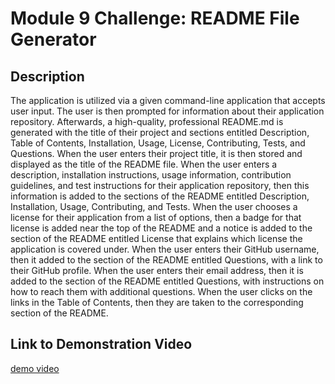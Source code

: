 # Module 9 Challenge: README File Generator

## Description
The application is utilized via a given command-line application that accepts user input. The user is then prompted for information about their application repository. Afterwards, a high-quality, professional README.md is generated with the title of their project and sections entitled Description, Table of Contents, Installation, Usage, License, Contributing, Tests, and Questions. When the user enters their project title, it is then stored and displayed as the title of the README file. When the user enters a description, installation instructions, usage information, contribution guidelines, and test instructions for their application repository, then this information is added to the sections of the README entitled Description, Installation, Usage, Contributing, and Tests. When the user chooses a license for their application from a list of options, then a badge for that license is added near the top of the README and a notice is added to the section of the README entitled License that explains which license the application is covered under. When the user enters their GitHub username, then it added to the section of the README entitled Questions, with a link to their GitHub profile. When the user enters their email address, then it is added to the section of the README entitled Questions, with instructions on how to reach them with additional questions. When the user clicks on the links in the Table of Contents, then they are taken to the corresponding section of the README.

## Link to Demonstration Video
[demo video](mod-9-vid.webm)
